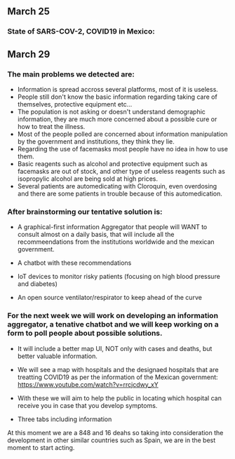 ## March 25

### State of SARS-COV-2, COVID19 in Mexico:




## March 29

### The main problems we detected are: 

- Information is spread accross several platforms, most of it is useless.
- People still don't know the basic information regarding taking care of themselves, protective equipment etc...
- The population is not asking or doesn't understand demographic information, they are much more concerned about a possible cure or how to treat the illness.
- Most of the people polled are concerned about information manipulation by the government and institutions, they think they lie.
- Regarding the use of facemasks most people have no idea in how to use them.
- Basic reagents such as alcohol and protective equipment such as facemasks are out of stock, and other type of useless reagents such as isopropylic alcohol are being sold at high prices.
- Several patients are automedicating with Cloroquin, even overdosing and there are some patients in trouble because of this automedication.

### After brainstorming our tentative solution is:

- A graphical-first information Aggregator that people will WANT to consult almost on a daily basis, that will include all the recommeendations from the institutions worldwide and the mexican government.

- A chatbot with these recommendations 

- IoT devices to monitor risky patients (focusing on high blood pressure and diabetes)

- An open source ventilator/respirator to keep ahead of the curve


### For the next week we will work on developing an information aggregator, a tenative chatbot and we will keep working on a form to poll people about possible solutions.

- It will include a better map UI, NOT only with cases and deaths, but better valuable information. 
- We will see a map with hospitals and the designaed hospitals that are treatting COVID19 as per the information of the Mexican government: https://www.youtube.com/watch?v=rrcjcdwy_xY

- With these we will aim to help the public in locating which hospital can receive you in case that you develop symptoms.
- Three tabs including information

At this moment we are a 848 and 16 deahs so taking into consideration the development in other similar countries such as Spain, we are in the best moment to start acting.
